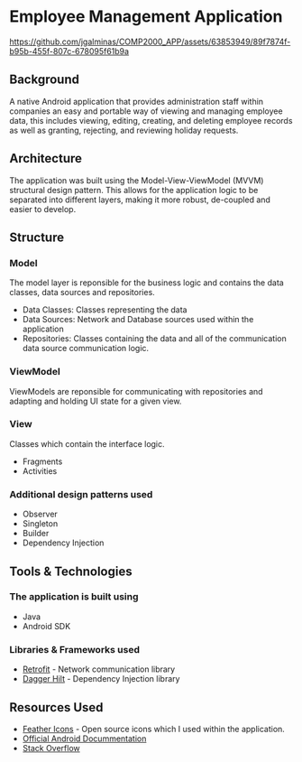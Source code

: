 # Employee Management Application

https://github.com/jgalminas/COMP2000_APP/assets/63853949/89f7874f-b95b-455f-807c-678095f61b9a

## Background

A native Android application that provides administration staff within companies an easy and portable way of viewing and managing employee data, this
includes viewing, editing, creating, and deleting employee records as well as granting, rejecting, and reviewing holiday requests.

## Architecture

The application was built using the Model-View-ViewModel (MVVM) structural design pattern. This allows for the application logic to be separated into different layers, making it more robust, de-coupled and easier to develop.

## Structure

### Model
The model layer is reponsible for the business logic and contains the data classes, data sources and repositories.

- Data Classes: Classes representing the data
- Data Sources: Network and Database sources used within the application
- Repositories: Classes containing the data and all of the communication data source communication logic.

### ViewModel
ViewModels are reponsible for communicating with repositories and adapting and holding UI state for a given view.

### View
Classes which contain the interface logic.

- Fragments
- Activities

### Additional design patterns used
- Observer
- Singleton
- Builder
- Dependency Injection

## Tools & Technologies

### The application is built using
- Java
- Android SDK

### Libraries & Frameworks used
- [Retrofit](https://square.github.io/retrofit/) - Network communication library
- [Dagger Hilt](https://dagger.dev/hilt/) - Dependency Injection library

## Resources Used

- [Feather Icons](https://feathericons.com/) - Open source icons which I used within the application.
- [Official Android Docummentation](https://developer.android.com/docs)
- [Stack Overflow](https://stackoverflow.com/)
